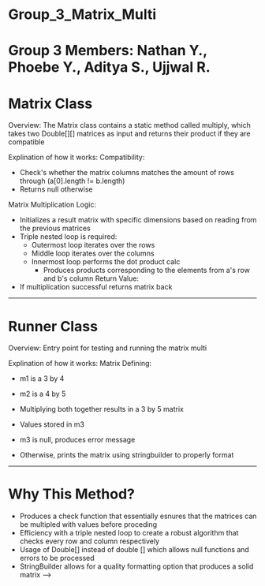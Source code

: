 # Group_3_Matrix_Multi
# Group 3 Members: Nathan Y., Phoebe Y., Aditya S., Ujjwal R. 

# Matrix Class
Overview: The Matrix class contains a static method called multiply, which takes two Double[][] matrices as input and returns their product if they are compatible

Explination of how it works: 
Compatibility: 
- Check's whether the matrix columns matches the amount of rows through (a[0].length != b.length)
- Returns null otherwise 

Matrix Multiplication Logic: 
- Initializes a result matrix with specific dimensions based on reading from the previous matrices
- Triple nested loop is required: 
    - Outermost loop iterates over the rows 
    - Middle loop iterates over the columns 
    - Innermost loop performs the dot product calc
        - Produces products corresponding to the elements from a's row and b's column 
Return Value: 
- If multiplication successful returns matrix back 

-------------------------------------------------------------- 

# Runner Class 
Overview: Entry point for testing and running the matrix multi 

Explination of how it works: 
Matrix Defining: 
- m1 is a 3 by 4
- m2 is a 4 by 5 
- Multiplying both together results in a 3 by 5 matrix 

- Values stored in m3 

- m3 is null, produces error message 
- Otherwise, prints the matrix using stringbuilder to properly format 

-------------------------------------------------------------- 

# Why This Method? 

- Produces a check function that essentially esnures that the matrices can be multipled with values before proceding 
- Efficiency with a triple nested loop to create a robust algorithm that checks every row and column respectively 
- Usage of Double[] instead of double [] which allows null functions and errors to be processed 
- StringBuilder allows for a quality formatting option that produces a solid matrix -->
